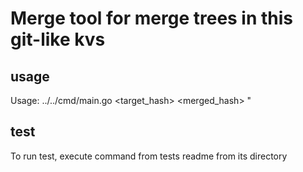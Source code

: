 # Merge tool for merge trees in this git-like kvs

## usage
Usage: ../../cmd/main.go <target_hash> <merged_hash> <comment>"

## test
To run test, execute command from tests readme from its directory
